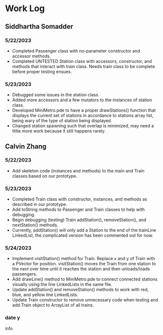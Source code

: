 # Work Log

## Siddhartha Somadder

### 5/22/2023

- Completed Passenger class with no-parameter constructor and accessor methods.
- Completed UNTESTED Station class with accessors, constructor, and methods that interact with train class. Needs train class to be complete before proper testing ensues.

### 5/23/2023

- Debugged some issues in the station class.
- Added more accessors and a few mutators to the instances of station class.
- Developed MiniMetro.pde to have a proper drawStations() function that displays the current set of stations in accordance to stations array list, being wary of the type of station being displayed.
- Changed station spawning such that overlap is minimized, may need a little more work because it still happens rarely.


## Calvin Zhang

### 5/22/2023

- Add skeleton code (instances and methods) to the main and Train classes based on our prototype.

### 5/23/2023

- Completed Train class with constructor, instances, and methods as described in our prototype.
- Add toString methods to Passenger and Train classes to help with debugging.
- Begin debugging (testing) Train addStation(), removeStation(), and nextStation() methods.
- Currently, addStation() will only add a Station to the end of the trainLine LinkedList, the complicated version has been commented out for now.

### 5/24/2023
- Implement visitStation() method for Train. Replace x and y of Train with a PVector for position. visitStation() moves the Train from one station to the next over time until it reaches the station and then unloads/loads passengers.
- Add drawLine() method to MiniMetro.pde to connect connected stations visually using the line LinkedLists in the same file.
- Update addStation() and removeStation() methods to work with red, blue, and yellow line LinkedLists.
- Update Train constructor to remove unnecessary code when testing and add Train object to ArrayList of all trains.

### date y

info
